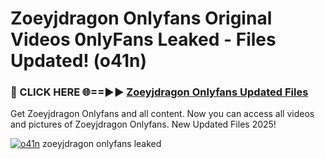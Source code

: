 # Zoeyjdragon Onlyfans Original Videos 0nlyFans Leaked - Files Updated! (o41n)

<h3>🔴 CLICK HERE 🌐==►► <a href="https://tinyurl.com/2wckxsce" rel="nofollow">Zoeyjdragon Onlyfans Updated Files</a></h3>

Get Zoeyjdragon Onlyfans and all content. Now you can access all videos and pictures of Zoeyjdragon Onlyfans. New Updated Files 2025!

[![o41n](https://i.imgur.com/AFduVYN.gif)](https://tinyurl.com/2wckxsce)
zoeyjdragon onlyfans leaked